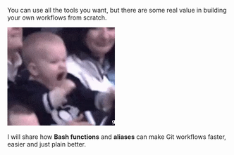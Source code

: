 You can use all the tools you want, but there are some real value in building your own workflows from scratch.

![alt text](image.png)


I will share how **Bash functions** and **aliases** can make Git workflows faster, easier and just plain better.